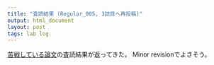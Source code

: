 ```yaml
---
title: "査読結果 (Regular_005, 3誌目へ再投稿)"
output: html_document
layout: post
tags: lab log
---
```


[苦戦している論文](https://keachmurakami.github.io/2018/02/27/pub_etr_model.html)の査読結果が返ってきた。
Minor revisionでよさそう。
